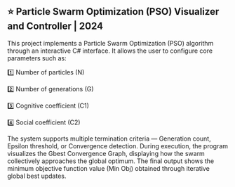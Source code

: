 ## ⭐ Particle Swarm Optimization (PSO) Visualizer and Controller | 2024

This project implements a Particle Swarm Optimization (PSO) algorithm through an interactive C# interface.
It allows the user to configure core parameters such as:

1️⃣ Number of particles (N)

2️⃣ Number of generations (G)

3️⃣ Cognitive coefficient (C1)

4️⃣ Social coefficient (C2)

The system supports multiple termination criteria — Generation count, Epsilon threshold, or Convergence detection.
During execution, the program visualizes the Gbest Convergence Graph, displaying how the swarm collectively approaches the global optimum.
The final output shows the minimum objective function value (Min Obj) obtained through iterative global best updates.
